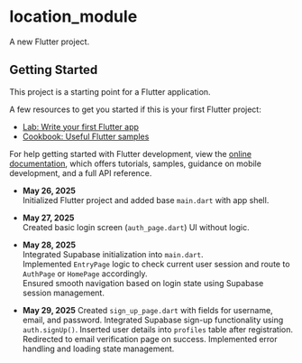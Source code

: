 # location_module

A new Flutter project.

## Getting Started

This project is a starting point for a Flutter application.

A few resources to get you started if this is your first Flutter project:

- [Lab: Write your first Flutter app](https://docs.flutter.dev/get-started/codelab)
- [Cookbook: Useful Flutter samples](https://docs.flutter.dev/cookbook)

For help getting started with Flutter development, view the
[online documentation](https://docs.flutter.dev/), which offers tutorials,
samples, guidance on mobile development, and a full API reference.


- **May 26, 2025**  
  Initialized Flutter project and added base `main.dart` with app shell.

- **May 27, 2025**  
  Created basic login screen (`auth_page.dart`) UI without logic.

- **May 28, 2025**  
  Integrated Supabase initialization into `main.dart`.  
  Implemented `EntryPage` logic to check current user session and route to `AuthPage` or `HomePage` accordingly.  
  Ensured smooth navigation based on login state using Supabase session management.

- **May 29, 2025**
  Created `sign_up_page.dart` with fields for username, email, and password.
  Integrated Supabase sign-up functionality using `auth.signUp()`.
  Inserted user details into `profiles` table after registration.
  Redirected to email verification page on success.
  Implemented error handling and loading state management.

  

